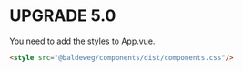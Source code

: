 # UPGRADE 5.0

You need to add the styles to App.vue.

```html
<style src="@baldeweg/components/dist/components.css"/>
```
